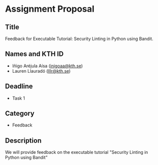 # Assignment Proposal

## Title

Feedback for Executable Tutorial: Security Linting in Python using Bandit. 

## Names and KTH ID

  - Iñigo Aréjula Aísa (inigoaa@kth.se)
  - Lauren Llauradó (lllr@kth.se)

## Deadline

- Task 1

## Category

- Feedback

## Description

We will provide feedback on the executable tutorial "Security Linting in Python using Bandit"
